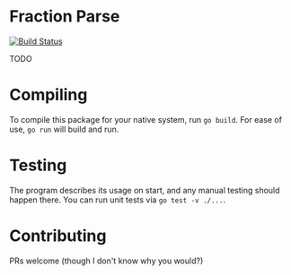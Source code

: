 # Fraction Parse

[![Build Status](https://api.travis-ci.org/VivaLaPanda/fraction-parse.svg?branch=master)](https://travis-ci.org/VivaLaPanda/fraction-parse)

TODO

# Compiling

To compile this package for your native system, run `go build`.
For ease of use, `go run` will build and run.


# Testing
The program describes its usage on start, and any manual testing
should happen there.
You can run unit tests via `go test -v ./...`.

# Contributing
PRs welcome (though I don't know why you would?)
